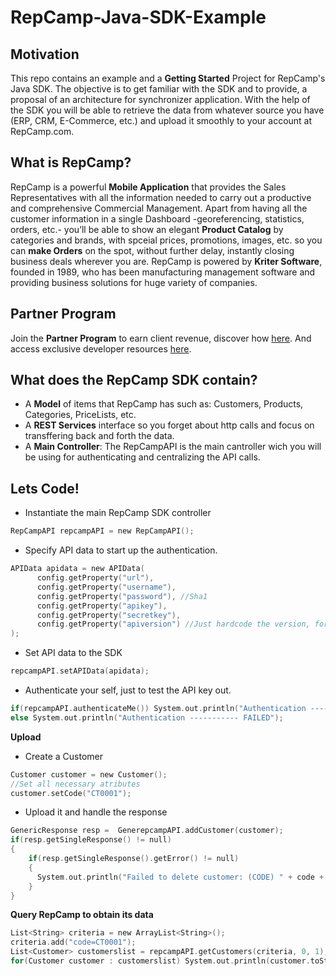 # RepCamp-Java-SDK-Example

## Motivation
This repo contains an example and a **Getting Started** Project for RepCamp's Java SDK. The objective is to get familiar with the SDK and to provide, a proposal of an architecture for synchronizer application. With the help of the SDK you will be able to retrieve the data from whatever source you have (ERP, CRM, E-Commerce, etc.) and upload it smoothly to your account at RepCamp.com. 

## What is RepCamp?
RepCamp is a powerful **Mobile Application** that provides the Sales Representatives with all the information needed to carry out a productive and comprehensive Commercial Management. Apart from having all the customer information in a single Dashboard -georeferencing, statistics, orders, etc.- you’ll be able to show an elegant **Product Catalog** by categories and brands, with spceial prices, promotions, images, etc. so you can **make Orders** on the spot, without further delay, instantly closing business deals wherever you are. RepCamp is powered by **Kriter Software**, founded in 1989, who has been manufacturing management software and providing business solutions for huge variety of companies.

## Partner Program
Join the **Partner Program** to earn client revenue, discover how [here](http://www.repcamp.com/en/partner).
And access exclusive developer resources [here](http://developers.repcamp.com).

## What does the RepCamp SDK contain?
- A **Model** of items that RepCamp has such as: Customers, Products, Categories, PriceLists, etc.
- A **REST Services** interface so you forget about http calls and focus on transffering back and forth the data.
- A **Main Controller**: The RepCampAPI is the main cantroller wich you will be using for authenticating and centralizing the API calls.

## Lets Code!

- Instantiate the main RepCamp SDK controller
```c
RepCampAPI repcampAPI = new RepCampAPI();
```
- Specify API data to start up the authentication.
```c
APIData apidata = new APIData(
      config.getProperty("url"),
      config.getProperty("username"),
      config.getProperty("password"), //Sha1
      config.getProperty("apikey"),
      config.getProperty("secretkey"),
      config.getProperty("apiversion") //Just hardcode the version, for now is "v1"
);
```
- Set API data to the SDK
```c
repcampAPI.setAPIData(apidata);
```
- Authenticate your self, just to test the API key out.
```c
if(repcampAPI.authenticateMe()) System.out.println("Authentication ----------- OK");
else System.out.println("Authentication ----------- FAILED");
```
**Upload**

- Create a Customer
```c
Customer customer = new Customer();
//Set all necessary atributes
customer.setCode("CT0001");
```
- Upload it and handle the response
```c
GenericResponse resp =  GenerepcampAPI.addCustomer(customer);
if(resp.getSingleResponse() != null)
{
    if(resp.getSingleResponse().getError() != null)
    {
      System.out.println("Failed to delete customer: (CODE) " + code + " Error: " + resp.getSingleResponse().getError());
    }
}
```

**Query RepCamp to obtain its data**

```c
List<String> criteria = new ArrayList<String>();
criteria.add("code=CT0001");
List<Customer> customerslist = repcampAPI.getCustomers(criteria, 0, 1);
for(Customer customer : customerslist) System.out.println(customer.toString());
```
